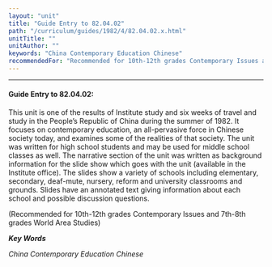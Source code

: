 ```yaml
---
layout: "unit"
title: "Guide Entry to 82.04.02"
path: "/curriculum/guides/1982/4/82.04.02.x.html"
unitTitle: ""
unitAuthor: ""
keywords: "China Contemporary Education Chinese"
recommendedFor: "Recommended for 10th-12th grades Contemporary Issues and 7th-8th grades World Area Studies"
---
```

<body>
<hr/>
<h4>
Guide Entry to 82.04.02:
</h4>
This unit is one of the results of Institute study and six weeks of travel and study in the People’s Republic of China during the summer of 1982.  It focuses on contemporary education, an all-pervasive force in Chinese society today, and examines some of the realities of that society.  The unit was written for high school students and may be used for middle school classes as well.  The narrative section of the unit was written as background information for the slide show which goes with the unit (available in the Institute office).  The slides show a variety of schools including elementary, secondary, deaf-mute, nursery, reform and university classrooms and grounds.  Slides have an annotated text giving information about each school and possible discussion questions.
<p>
(Recommended for 10th-12th grades Contemporary Issues and 7th-8th grades World Area Studies)
</p>
<p>
<b>
<i>
Key Words
</i>
</b>
<br/>
</p>
<p>
<i>
China Contemporary Education Chinese
</i>
</p>
</body>